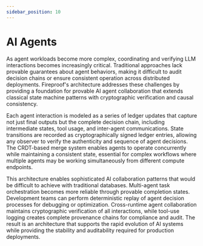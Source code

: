 ```yaml
---
sidebar_position: 10
---
```

# AI Agents

As agent workloads become more complex, coordinating and verifying LLM interactions becomes increasingly critical. Traditional approaches lack provable guarantees about agent behaviors, making it difficult to audit decision chains or ensure consistent operation across distributed deployments. Fireproof's architecture addresses these challenges by providing a foundation for provable AI agent collaboration that extends classical state machine patterns with cryptographic verification and causal consistency.

Each agent interaction is modeled as a series of ledger updates that capture not just final outputs but the complete decision chain, including intermediate states, tool usage, and inter-agent communications. State transitions are recorded as cryptographically signed ledger entries, allowing any observer to verify the authenticity and sequence of agent decisions. The CRDT-based merge system enables agents to operate concurrently while maintaining a consistent state, essential for complex workflows where multiple agents may be working simultaneously from different compute endpoints.

This architecture enables sophisticated AI collaboration patterns that would be difficult to achieve with traditional databases. Multi-agent task orchestration becomes more reliable through provable completion states. Development teams can perform deterministic replay of agent decision processes for debugging or optimization. Cross-runtime agent collaboration maintains cryptographic verification of all interactions, while tool-use logging creates complete provenance chains for compliance and audit. The result is an architecture that supports the rapid evolution of AI systems while providing the stability and auditability required for production deployments.
